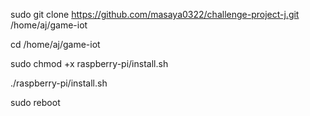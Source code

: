 sudo git clone https://github.com/masaya0322/challenge-project-j.git /home/aj/game-iot

cd /home/aj/game-iot

sudo chmod +x raspberry-pi/install.sh

./raspberry-pi/install.sh

sudo reboot